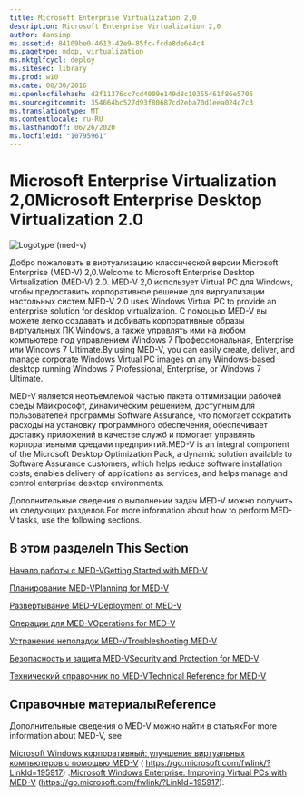 ```yaml
---
title: Microsoft Enterprise Virtualization 2,0
description: Microsoft Enterprise Virtualization 2,0
author: dansimp
ms.assetid: 84109be0-4613-42e9-85fc-fcda8de6e4c4
ms.pagetype: mdop, virtualization
ms.mktglfcycl: deploy
ms.sitesec: library
ms.prod: w10
ms.date: 08/30/2016
ms.openlocfilehash: d2f11376cc7cd4009e149d8c10355461f86e5705
ms.sourcegitcommit: 354664bc527d93f80687cd2eba70d1eea024c7c3
ms.translationtype: MT
ms.contentlocale: ru-RU
ms.lasthandoff: 06/26/2020
ms.locfileid: "10795961"
---
```

# <span data-ttu-id="fd349-103">Microsoft Enterprise Virtualization 2,0</span><span class="sxs-lookup"><span data-stu-id="fd349-103">Microsoft Enterprise Desktop Virtualization 2.0</span></span>


![Logotype (med-v)](images/med-v2logo.gif)

<span data-ttu-id="fd349-105">Добро пожаловать в виртуализацию классической версии Microsoft Enterprise (MED-V) 2,0.</span><span class="sxs-lookup"><span data-stu-id="fd349-105">Welcome to Microsoft Enterprise Desktop Virtualization (MED-V) 2.0.</span></span> <span data-ttu-id="fd349-106">MED-V 2,0 использует Virtual PC для Windows, чтобы предоставить корпоративное решение для виртуализации настольных систем.</span><span class="sxs-lookup"><span data-stu-id="fd349-106">MED-V 2.0 uses Windows Virtual PC to provide an enterprise solution for desktop virtualization.</span></span> <span data-ttu-id="fd349-107">С помощью MED-V вы можете легко создавать и добивать корпоративные образы виртуальных ПК Windows, а также управлять ими на любом компьютере под управлением Windows 7 Профессиональная, Enterprise или Windows 7 Ultimate.</span><span class="sxs-lookup"><span data-stu-id="fd349-107">By using MED-V, you can easily create, deliver, and manage corporate Windows Virtual PC images on any Windows-based desktop running Windows 7 Professional, Enterprise, or Windows 7 Ultimate.</span></span>

<span data-ttu-id="fd349-108">MED-V является неотъемлемой частью пакета оптимизации рабочей среды Майкрософт, динамическим решением, доступным для пользователей программы Software Assurance, что помогает сократить расходы на установку программного обеспечения, обеспечивает доставку приложений в качестве служб и помогает управлять корпоративными средами предприятий.</span><span class="sxs-lookup"><span data-stu-id="fd349-108">MED-V is an integral component of the Microsoft Desktop Optimization Pack, a dynamic solution available to Software Assurance customers, which helps reduce software installation costs, enables delivery of applications as services, and helps manage and control enterprise desktop environments.</span></span>

<span data-ttu-id="fd349-109">Дополнительные сведения о выполнении задач MED-V можно получить из следующих разделов.</span><span class="sxs-lookup"><span data-stu-id="fd349-109">For more information about how to perform MED-V tasks, use the following sections.</span></span>

## <span data-ttu-id="fd349-110">В этом разделе</span><span class="sxs-lookup"><span data-stu-id="fd349-110">In This Section</span></span>


[<span data-ttu-id="fd349-111">Начало работы с MED-V</span><span class="sxs-lookup"><span data-stu-id="fd349-111">Getting Started with MED-V</span></span>](getting-started-with-med-vmedv2.md)

[<span data-ttu-id="fd349-112">Планирование MED-V</span><span class="sxs-lookup"><span data-stu-id="fd349-112">Planning for MED-V</span></span>](planning-for-med-v.md)

[<span data-ttu-id="fd349-113">Развертывание MED-V</span><span class="sxs-lookup"><span data-stu-id="fd349-113">Deployment of MED-V</span></span>](deployment-of-med-v.md)

[<span data-ttu-id="fd349-114">Операции для MED-V</span><span class="sxs-lookup"><span data-stu-id="fd349-114">Operations for MED-V</span></span>](operations-for-med-v.md)

[<span data-ttu-id="fd349-115">Устранение неполадок MED-V</span><span class="sxs-lookup"><span data-stu-id="fd349-115">Troubleshooting MED-V</span></span>](troubleshooting-med-vmedv2.md)

[<span data-ttu-id="fd349-116">Безопасность и защита MED-V</span><span class="sxs-lookup"><span data-stu-id="fd349-116">Security and Protection for MED-V</span></span>](security-and-protection-for-med-v.md)

[<span data-ttu-id="fd349-117">Технический справочник по MED-V</span><span class="sxs-lookup"><span data-stu-id="fd349-117">Technical Reference for MED-V</span></span>](technical-reference-for-med-v.md)

## <span data-ttu-id="fd349-118">Справочные материалы</span><span class="sxs-lookup"><span data-stu-id="fd349-118">Reference</span></span>


<span data-ttu-id="fd349-119">Дополнительные сведения о MED-V можно найти в статьях</span><span class="sxs-lookup"><span data-stu-id="fd349-119">For more information about MED-V, see</span></span>

<span data-ttu-id="fd349-120">[Microsoft Windows корпоративный: улучшение виртуальных компьютеров с помощью MED-V](https://go.microsoft.com/fwlink/?LinkId=195917) ( https://go.microsoft.com/fwlink/?LinkId=195917) .</span><span class="sxs-lookup"><span data-stu-id="fd349-120">[Microsoft Windows Enterprise: Improving Virtual PCs with MED-V](https://go.microsoft.com/fwlink/?LinkId=195917) (https://go.microsoft.com/fwlink/?LinkId=195917).</span></span>

 

 






